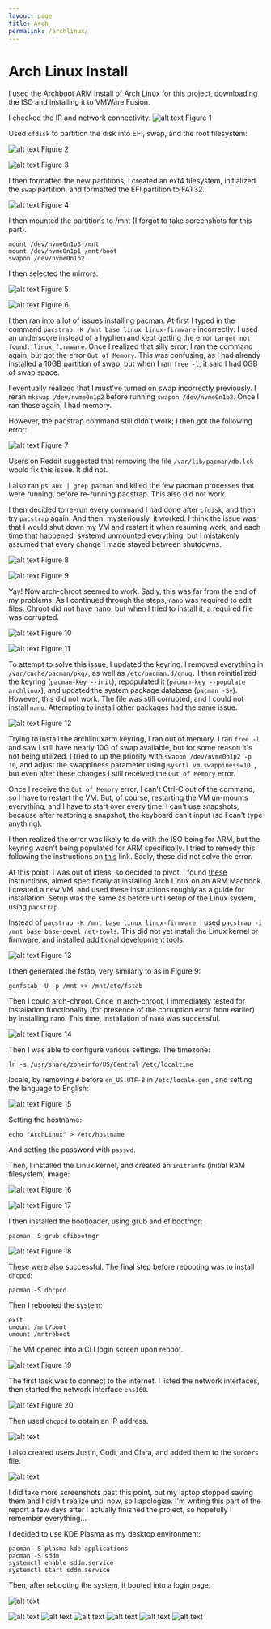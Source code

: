 ```yaml
---
layout: page
title: Arch
permalink: /archlinux/
---
```


# Arch Linux Install

I used the [Archboot](https://release.archboot.com/aarch64/2024.09/iso/) ARM install of Arch Linux for this project, downloading the ISO and installing it to VMWare Fusion.

I checked the IP and network connectivity:
![alt text](<Screenshot 2024-11-03 at 1.42.34 PM.png>)
Figure 1

Used `cfdisk` to partition the disk into EFI, swap, and the root filesystem:

![alt text](<Screenshot 2024-11-03 at 2.05.56 PM.png>)
Figure 2

![alt text](<Screenshot 2024-11-03 at 2.11.24 PM.png>)
Figure 3

I then formatted the new partitions; I created an ext4 filesystem, initialized the `swap` partition, and formatted the EFI partition to FAT32.

![alt text](<Screenshot 2024-11-03 at 2.28.44 PM.png>)
Figure 4

I then mounted the partitions to /mnt (I forgot to take screenshots for this part).

```
mount /dev/nvme0n1p3 /mnt
mount /dev/nvme0n1p1 /mnt/boot
swapon /dev/nvme0n1p2
```

I then selected the mirrors:

![alt text](<Screenshot 2024-11-03 at 2.35.44 PM.png>)
Figure 5

![alt text](<Screenshot 2024-11-03 at 2.47.02 PM.png>)
Figure 6

I then ran into a lot of issues installing pacman. At first I typed in the command `pacstrap -K /mnt base linux linux-firmware` incorrectly: I used an underscore instead of a hyphen and kept getting the error `target not found: linux_firmware`. Once I realized that silly error, I ran the command again, but got the error `Out of Memory`. This was confusing, as I had already installed a 10GB partition of swap, but when I ran `free -l`, it said I had 0GB of swap space.

I eventually realized that I must've turned on swap incorrectly previously. I reran `mkswap /dev/nvme0n1p2` before running `swapon /dev/nvme0n1p2`. Once I ran these again, I had memory. 

However, the pacstrap command still didn't work; I then got the following error: 

![alt text](<Screenshot 2024-11-17 at 1.14.22 PM.png>)
Figure 7

Users on Reddit suggested that removing the file `/var/lib/pacman/db.lck` would fix this issue. It did not.

I also ran `ps aux | grep pacman` and killed the few pacman processes that were running, before re-running pacstrap. This also did not work.

I then decided to re-run every command I had done after `cfdisk`, and then try `pacstrap` again. And then, mysteriously, it worked. I think the issue was that I would shut down my VM and restart it when resuming work, and each time that happened, systemd unmounted everything, but I mistakenly assumed that every change I made stayed between shutdowns.

![alt text](<Screenshot 2024-11-17 at 1.29.50 PM.png>)
Figure 8

![alt text](<Screenshot 2024-11-17 at 1.35.39 PM.png>)
Figure 9

Yay! Now arch-chroot seemed to work. Sadly, this was far from the end of my problems. As I continued through the steps, `nano` was required to edit files. Chroot did not have nano, but when I tried to install it, a required file was corrupted.

![alt text](<Screenshot 2024-11-17 at 2.08.28 PM.png>)
Figure 10

![alt text](<Screenshot 2024-11-17 at 2.15.18 PM.png>)
Figure 11

To attempt to solve this issue, I updated the keyring. I removed everything in `/var/cache/pacman/pkg/`, as well as `/etc/pacman.d/gnug.` I then reinitialized the keyring (`pacman-key --init`), repopulated it (`pacman-key --populate archlinux`), and updated the system package database (`pacman -Sy`). However, this did not work. The file was still corrupted, and I could not install `nano`. Attempting to install other packages had the same issue.

![alt text](<Screenshot 2024-11-18 at 4.09.35 AM.png>)
Figure 12

Trying to install the archlinuxarm keyring, I ran out of memory. I ran `free -l` and saw I still have nearly 10G of swap available, but for some reason it's not being utilized. I tried to up the priority with `swapon /dev/nvme0n1p2 -p 10`, and adjust the swappiness parameter using `sysctl vm.swappiness=10 `, but even after these changes I still received the `Out of Memory` error.

Once I receive the `Out of Memory` error, I can't Ctrl-C out of the command, so I have to restart the VM. But, of course, restarting the VM un-mounts everything, and I have to start over every time. I can't use snapshots, because after restoring a snapshot, the keyboard can't input (so I can't type anything).

I then realized the error was likely to do with the ISO being for ARM, but the keyring wasn't being populated for ARM specifically. I tried to remedy this following the instructions on [this](https://archlinuxarm.org/about/package-signing) link. Sadly, these did not solve the error.

At this point, I was out of ideas, so decided to pivot. I found [these](https://www.infinitescript.com/2022/12/install-arch-linux-arm-on-macbooks-with-apple-silicon/) instructions, aimed specifically at installing Arch Linux on an ARM Macbook. I created a new VM, and used these instructions roughly as a guide for installation. Setup was the same as before until setup of the Linux system, using `pacstrap`.

Instead of `pacstrap -K /mnt base linux linux-firmware`, I used `pacstrap -i /mnt base base-devel net-tools`. This did not yet install the Linux kernel or firmware, and installed additional development tools.

![alt text](<Screenshot 2024-11-24 at 4.18.05 PM.png>)
Figure 13

I then generated the fstab, very similarly to as in Figure 9:
```
genfstab -U -p /mnt >> /mnt/etc/fstab
```
Then I could arch-chroot. Once in arch-chroot, I immediately tested for installation functionality (for presence of the corruption error from earlier) by installing `nano`. This time, installation of `nano` was successful.

![alt text](<Screenshot 2024-11-24 at 4.20.12 PM.png>)
Figure 14

Then I was able to configure various settings. The timezone:
```
ln -s /usr/share/zoneinfo/US/Central /etc/localtime
```
 locale, by removing `#` before `en_US.UTF-8` in `/etc/locale.gen` , and setting the language to English:

![alt text](<Screenshot 2024-11-24 at 4.23.15 PM.png>)
Figure 15

Setting the hostname:
```
echo "ArchLinux" > /etc/hostname
```
And setting the password with `passwd`.

Then, I installed the Linux kernel, and created an `initramfs` (initial RAM filesystem) image:

![alt text](<Screenshot 2024-11-24 at 4.26.28 PM.png>)
Figure 16

![alt text](<Screenshot 2024-11-24 at 4.28.01 PM.png>)
Figure 17

I then installed the bootloader, using grub and efibootmgr:
```
pacman -S grub efibootmgr
```
![alt text](<Screenshot 2024-11-24 at 4.31.03 PM.png>)
Figure 18

These were also successful. The final step before rebooting was to install `dhcpcd`:
```
pacman -S dhcpcd
```
Then I rebooted the system:
```
exit
umount /mnt/boot
umount /mntreboot
```

The VM opened into a CLI login screen upon reboot.

![alt text](<Screenshot 2024-11-24 at 5.28.38 PM.png>)
Figure 19

The first task was to connect to the internet. I listed the network interfaces, then started the network interface `ens160`.

![alt text](<Screenshot 2024-11-24 at 5.30.04 PM.png>)
Figure 20

Then used `dhcpcd` to obtain an IP address.

![alt text](<Screenshot 2024-11-24 at 5.31.08 PM.png>)

I also created users Justin, Codi, and Clara, and added them to the `sudoers` file.

![alt text](<Screenshot 2024-11-24 at 6.44.04 PM.png>)

I did take more screenshots past this point, but my laptop stopped saving them and I didn't realize until now, so I apologize. I'm writing this part of the report a few days after I actually finished the project, so hopefully I remember everything...

I decided to use KDE Plasma as my desktop environment:
``` 
pacman -S plasma kde-applications
pacman -S sddm
systemctl enable sddm.service
systemctl start sddm.service
```

Then, after rebooting the system, it booted into a login page:

![alt text](<Screenshot 2024-11-29 at 5.54.06 PM.png>)

![alt text](<Screenshot 2024-11-26 at 12.31.31 PM.png>)
![alt text](<Screenshot 2024-11-26 at 1.41.09 PM.png>)
![alt text](<Screenshot 2024-11-25 at 12.33.33 PM.png>)
![alt text](<Screenshot 2024-11-25 at 12.32.37 PM.png>)
![alt text](<Screenshot 2024-11-25 at 12.11.57 PM.png>)
![alt text](<Screenshot 2024-11-26 at 12.32.48 PM.png>)